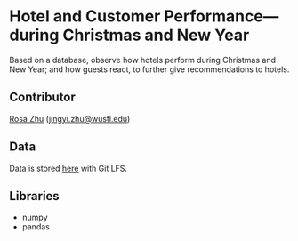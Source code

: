 # Hotel and Customer Performance—during Christmas and New Year
Based on a database, observe how hotels perform during Christmas and New Year; and how guests react, to further give recommendations to hotels.

## Contributor
[Rosa Zhu](https://github.com/rooosaJUJU) (jingyi.zhu@wustl.edu)

## Data
Data is stored [here](https://github.com/rooosaJUJU/Hotel_and_Customer_Performance_during_Christmas_and_New_Year/tree/master) with Git LFS.

## Libraries
* numpy
* pandas

